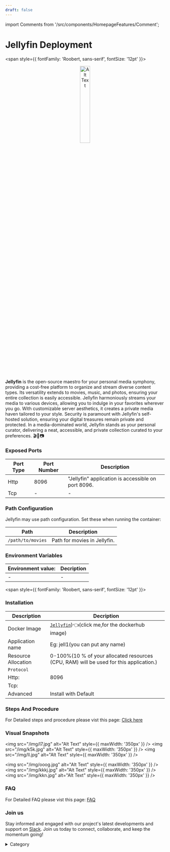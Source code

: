 ```yaml
---
draft: false
---
```

import Comments from '/src/components/HomepageFeatures/Comment';





# Jellyfin Deployment

<span style={{ fontFamily: 'Roobert, sans-serif', fontSize: '12pt' }}>

<p align="center">
  <img src="/img/dsd.jpg" alt="Alt Text" width="25%"/>
</p> 

**Jellyfin** is the open-source maestro for your personal media symphony, providing a cost-free platform to organize and stream diverse content types. Its versatility extends to movies, music, and photos, ensuring your entire collection is easily accessible. Jellyfin harmoniously streams your media to various devices, allowing you to indulge in your favorites wherever you go. With customizable server aesthetics, it creates a private media haven tailored to your style. Security is paramount with Jellyfin's self-hosted solution, ensuring your digital treasures remain private and protected. In a media-dominated world, Jellyfin stands as your personal curator, delivering a neat, accessible, and private collection curated to your preferences. 🎬🎵📷

### Exposed Ports

| Port Type | Port Number | Description                                       |
| --------- | ----------- | ------------------------------------------------- |
| Http      | 8096        | "Jellyfin" application is accessible on port 8096. |
| Tcp       | -           | -             |

### Path Configuration

Jellyfin may use path configuration. Set these when running the container:

| Path                  | Description                             |
| --------------------- | --------------------------------------- |
| `/path/to/movies`     | Path for movies in Jellyfin.             |


### Environment Variables


|   **Environment value:**          | Decription                                                                                                               | 
| --------------------- | ------                                                                                                                   | 
|-       |  -                              |

</span>


<span style={{ fontFamily: 'Roobert, sans-serif', fontSize: '12pt' }}>

### Installation

|  Description          | Decription                                                                                                               | 
| --------------------- | ------                                                                                                                   | 
| Docker Image          |  [`Jellyfin`](https://hub.docker.com/r/jellyfin/jellyfin))👈(click me,for the dockerhub image)                                   |
| Application name      |  Eg: jell1(you can put any name)                                                                                        | 
| Resource Allocation   |  0-100%(10 % of your allocated resources (CPU, RAM) will be used for this application.)                                  | 
| `Protocol`            |                                                                                                                          | 
|  Http:                | 8096                                                                                                                      |
|  Tcp:                 |                                                                                                                          | 
|    Advanced           |    Install with Default                                                                                                  |


### Steps And Procedure

For Detailed steps and procedure please vist this page: [Click here](https://techscaleinfinite.github.io/introduction/cloud-float/Steps%20and%20procedure)




### Visual Snapshots


<img src="/img/l7.jpg" alt="Alt Text" style={{ maxWidth: '350px' }} /> <img src="/img/k5k.jpg" alt="Alt Text" style={{ maxWidth: '350px' }} /> <img src="/img/ll.jpg" alt="Alt Text" style={{ maxWidth: '350px' }} />

<img src="/img/ooog.jpg" alt="Alt Text" style={{ maxWidth: '350px' }} /> <img src="/img/kkkj.jpg" alt="Alt Text" style={{ maxWidth: '350px' }} /> <img src="/img/kkn.jpg" alt="Alt Text" style={{ maxWidth: '350px' }} />




### FAQ

For Detailed FAQ please vist this page: [FAQ](https://techscaleinfinite.github.io/FAQ)

### Join us

Stay informed and engaged with our project's latest developments and support on [Slack](https://app.slack.com/client/T04QS32JX6E/C04QKEWE146). Join us today to connect, collaborate, and keep the momentum going!&#x20;

<details>

<summary>Category</summary>

Kubernetes, cloud computing, DevOps, cloud services, hosting platform, container orchestration, cloud infrastructure, cloud deployment, cloud management, cloud technology, cloud solutions, media, entertainment, jellyfin

</details>

</span>


<Comments />